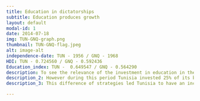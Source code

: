 ```yaml
---
title: Education in dictatorships
subtitle: Education produces growth
layout: default
modal-id: 1
date: 2014-07-18
img: TUN-GNQ-graph.png
thumbnail: TUN-GNQ-flag.jpeg
alt: image-alt
independence-date: TUN - 1956 / GNQ - 1968
HDI: TUN - 0.724560 / GNQ - 0.592436
Education_index: TUN -  0.649547 / GNQ - 0.564290 
description: To see the relevance of the investment in education in the variation of the Human Development Index , we decided to study two politically similar cases -i.e. dictatorship states- but had different strategies towards education. These two countries being Tunisia (TUN) and Equatorial guinea (GNQ). They had both suffered from a dictatorial regime during the period lasting from 1990 until 2010 . They both had high GDP per capita relatively to their African counterparts. In the year 2010 it was 3000 USD for Tunisia and 8000 USD for Equatorial Guinea . 
description_2: However during this period Tunisia invested 25% of its budget in education which allowed it to have stable primary enrollment rates ranging between 106% and 116%. Wheras for Equatorial guinea indicator kept decreasing from 150% to 80% due to a lack of investment in education by the government (5.2% in 1998 - from World Bank database).
description_3: This difference of strategies led Tunisia to have an increasing Human Development Index going from 0.56 to 0.72 while the Equatorial guinea index only changed from 0.53 to 0.58 in this 15-year period. Moreover, this slight increase is mainly due to the discovery of the oil in Equatorial guinea by an american company, which transformed GNQ to an oil-exporting country. However, poverty rates are still high despite the high income per capita.

---
```

